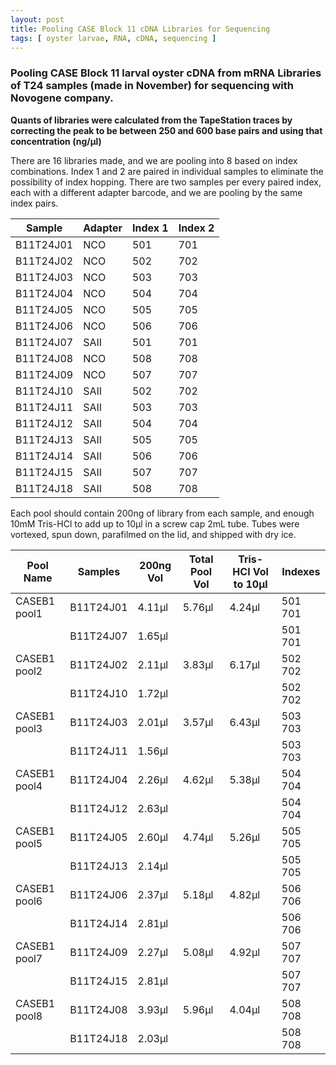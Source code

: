 ```yaml
---
layout: post
title: Pooling CASE Block 11 cDNA Libraries for Sequencing
tags: [ oyster larvae, RNA, cDNA, sequencing ]
---
```


### Pooling CASE Block 11 larval oyster cDNA from mRNA Libraries of T24 samples (made in November) for sequencing with Novogene company. 

**Quants of libraries were calculated from the TapeStation traces by correcting the peak to be between 250 and 600 base pairs and using that concentration (ng/µl)**

There are 16 libraries made, and we are pooling into 8 based on index combinations. Index 1 and 2 are paired in individual samples to eliminate the possibility of index hopping. There are two samples per every paired index, each with a different adapter barcode, and we are pooling by the same index pairs.

|Sample| Adapter | Index 1 | Index 2 |
|------|--------|-----|-----|
|B11T24J01|NCO|501|701|
|B11T24J02|NCO|502|702|
|B11T24J03|NCO|503|703|
|B11T24J04|NCO|504|704|
|B11T24J05|NCO|505|705|
|B11T24J06|NCO|506|706|
|B11T24J07|SAII|501|701|
|B11T24J08|NCO|508|708|
|B11T24J09|NCO|507|707|
|B11T24J10|SAII|502|702|
|B11T24J11|SAII|503|703|
|B11T24J12|SAII|504|704|
|B11T24J13|SAII|505|705|
|B11T24J14|SAII|506|706|
|B11T24J15|SAII|507|707|
|B11T24J18|SAII|508|708|

Each pool should contain 200ng of library from each sample, and enough 10mM Tris-HCl to add up to 10µl in a screw cap 2mL tube. Tubes were vortexed, spun down, parafilmed on the lid, and shipped with dry ice.

|Pool Name|Samples|200ng Vol|Total Pool Vol|Tris-HCl Vol to 10µl|Indexes|
|----|-----|------|----|-------|-------|
|CASEB1 pool1|B11T24J01|4.11µl|5.76µl|4.24µl|501 701|
| |B11T24J07|1.65µl| | |501 701|
|CASEB1 pool2|B11T24J02|2.11µl|3.83µl|6.17µl|502 702|
| |B11T24J10|1.72µl| | |502 702|
|CASEB1 pool3|B11T24J03|2.01µl|3.57µl|6.43µl|503 703|
| |B11T24J11|1.56µl| | |503 703|
|CASEB1 pool4|B11T24J04|2.26µl|4.62µl|5.38µl|504 704|
| |B11T24J12|2.63µl| | |504 704|
|CASEB1 pool5|B11T24J05|2.60µl|4.74µl|5.26µl|505 705|
| |B11T24J13|2.14µl| | |505 705|
|CASEB1 pool6|B11T24J06|2.37µl|5.18µl|4.82µl|506 706|
| |B11T24J14|2.81µl| | |506 706|
|CASEB1 pool7|B11T24J09|2.27µl|5.08µl|4.92µl|507 707|
| |B11T24J15|2.81µl| | |507 707|
|CASEB1 pool8|B11T24J08|3.93µl|5.96µl|4.04µl|508 708|
| |B11T24J18|2.03µl| | |508 708|
